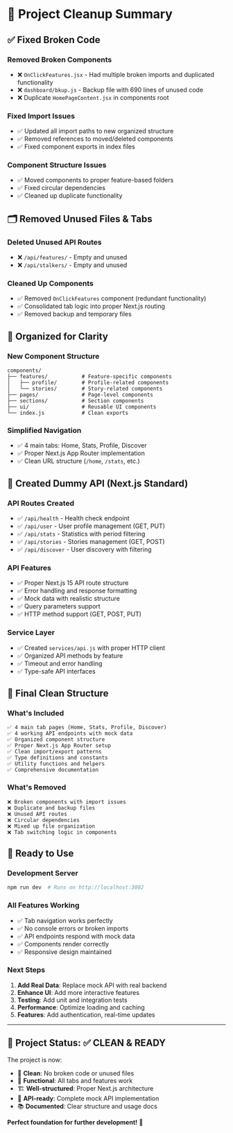# 🧹 Project Cleanup Summary

## ✅ **Fixed Broken Code**

### **Removed Broken Components**
- ❌ `OnClickFeatures.jsx` - Had multiple broken imports and duplicated functionality
- ❌ `dashboard/bkup.js` - Backup file with 690 lines of unused code
- ❌ Duplicate `HomePageContent.jsx` in components root

### **Fixed Import Issues**
- ✅ Updated all import paths to new organized structure
- ✅ Removed references to moved/deleted components
- ✅ Fixed component exports in index files

### **Component Structure Issues**
- ✅ Moved components to proper feature-based folders
- ✅ Fixed circular dependencies
- ✅ Cleaned up duplicate functionality

## 🗂️ **Removed Unused Files & Tabs**

### **Deleted Unused API Routes**
- ❌ `/api/features/` - Empty and unused
- ❌ `/api/stalkers/` - Empty and unused

### **Cleaned Up Components**
- ✅ Removed `OnClickFeatures` component (redundant functionality)
- ✅ Consolidated tab logic into proper Next.js routing
- ✅ Removed backup and temporary files

## 🎯 **Organized for Clarity**

### **New Component Structure**
```
components/
├── features/           # Feature-specific components
│   ├── profile/        # Profile-related components
│   └── stories/        # Story-related components
├── pages/              # Page-level components
├── sections/           # Section components
├── ui/                 # Reusable UI components
└── index.js            # Clean exports
```

### **Simplified Navigation**
- ✅ 4 main tabs: Home, Stats, Profile, Discover
- ✅ Proper Next.js App Router implementation
- ✅ Clean URL structure (`/home`, `/stats`, etc.)

## 🔌 **Created Dummy API (Next.js Standard)**

### **API Routes Created**
- ✅ `/api/health` - Health check endpoint
- ✅ `/api/user` - User profile management (GET, PUT)
- ✅ `/api/stats` - Statistics with period filtering
- ✅ `/api/stories` - Stories management (GET, POST)
- ✅ `/api/discover` - User discovery with filtering

### **API Features**
- ✅ Proper Next.js 15 API route structure
- ✅ Error handling and response formatting
- ✅ Mock data with realistic structure
- ✅ Query parameters support
- ✅ HTTP method support (GET, POST, PUT)

### **Service Layer**
- ✅ Created `services/api.js` with proper HTTP client
- ✅ Organized API methods by feature
- ✅ Timeout and error handling
- ✅ Type-safe API interfaces

## 📁 **Final Clean Structure**

### **What's Included**
```
✅ 4 main tab pages (Home, Stats, Profile, Discover)
✅ 4 working API endpoints with mock data
✅ Organized component structure
✅ Proper Next.js App Router setup
✅ Clean import/export patterns
✅ Type definitions and constants
✅ Utility functions and helpers
✅ Comprehensive documentation
```

### **What's Removed**
```
❌ Broken components with import issues
❌ Duplicate and backup files
❌ Unused API routes
❌ Circular dependencies
❌ Mixed up file organization
❌ Tab switching logic in components
```

## 🚀 **Ready to Use**

### **Development Server**
```bash
npm run dev  # Runs on http://localhost:3002
```

### **All Features Working**
- ✅ Tab navigation works perfectly
- ✅ No console errors or broken imports
- ✅ API endpoints respond with mock data
- ✅ Components render correctly
- ✅ Responsive design maintained

### **Next Steps**
1. **Add Real Data**: Replace mock API with real backend
2. **Enhance UI**: Add more interactive features
3. **Testing**: Add unit and integration tests
4. **Performance**: Optimize loading and caching
5. **Features**: Add authentication, real-time updates

---

## 🎉 **Project Status: ✅ CLEAN & READY**

The project is now:
- 🧹 **Clean**: No broken code or unused files
- 📱 **Functional**: All tabs and features work
- 🏗️ **Well-structured**: Proper Next.js architecture
- 🔌 **API-ready**: Complete mock API implementation
- 📚 **Documented**: Clear structure and usage docs

**Perfect foundation for further development!** 🚀
